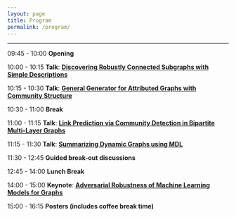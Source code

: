 ```yaml
---
layout: page
title: Program
permalink: /program/
---
```

---
09:45 - 10:00 **Opening**

10:00 - 10:15 **Talk**: [__Discovering Robustly Connected Subgraphs with Simple Descriptions__]({{site.baseurl}}/../papers/GEM2019_paper_21.pdf)

10:15 - 10:30 **Talk**: [__General Generator for Attributed Graphs with Community Structure__]({{site.baseurl}}/../papers/GEM2019_paper_15.pdf)

10:30 - 11:00 **Break**

11:00 - 11:15 **Talk**: [__Link Prediction via Community Detection in Bipartite Multi-Layer Graphs__]({{site.baseurl}}/../papers/GEM2019_paper_12.pdf)

11:15 - 11:30 **Talk**: [__Summarizing Dynamic Graphs using MDL__]({{site.baseurl}}/../papers/GEM2019_paper_13.pdf)

11:30 - 12:45 **Guided break-out discussions**

12:45 - 14:00 **Lunch Break**

14:00 - 15:00 **Keynote**: [__Adversarial Robustness of Machine Learning Models for Graphs__]({{site.baseurl}}/../keynotes/)

15:00 - 16:15 **Posters (includes coffee break time)**
